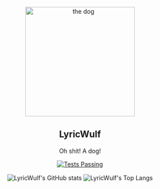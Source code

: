 <p align="center">
 <img width="256px" src="https://avatars.githubusercontent.com/u/5668217" align="center" alt="the dog" />
 <h2 align="center">LyricWulf</h2>
 <p align="center">Oh shit! A dog!</p>
</p>
  <p align="center">
    <a href="https://github.com/lyricwulf/agpu/actions">
      <img alt="Tests Passing" src="https://github.com/lyricwulf/agpu/workflows/CI/badge.svg" />
    </a>
  </p>

  <p align="center">
    
  </p>
</p>

<p align="center">
 <img src="https://github-readme-stats.vercel.app/api?username=lyricwulf&show_icons=true&theme=dark" align="center" alt="LyricWulf's GitHub stats" />
 <img src="https://github-readme-stats.vercel.app/api/top-langs/?username=lyricwulf&layout=compact&theme=dark" align="center" alt="LyricWulf's Top Langs" />
</p>
